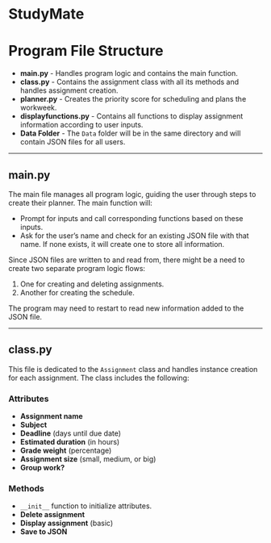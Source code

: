 # StudyMate
# Program File Structure

- **main.py** - Handles program logic and contains the main function.
- **class.py** - Contains the assignment class with all its methods and handles assignment creation.
- **planner.py** - Creates the priority score for scheduling and plans the workweek.
- **displayfunctions.py** - Contains all functions to display assignment information according to user inputs.
- **Data Folder** - The `Data` folder will be in the same directory and will contain JSON files for all users.

---

## main.py

The main file manages all program logic, guiding the user through steps to create their planner. The main function will:

- Prompt for inputs and call corresponding functions based on these inputs.
- Ask for the user’s name and check for an existing JSON file with that name. If none exists, it will create one to store all information.

Since JSON files are written to and read from, there might be a need to create two separate program logic flows:

1. One for creating and deleting assignments.
2. Another for creating the schedule.

The program may need to restart to read new information added to the JSON file.

---

## class.py

This file is dedicated to the `Assignment` class and handles instance creation for each assignment. The class includes the following:

### Attributes

- **Assignment name**
- **Subject**
- **Deadline** (days until due date)
- **Estimated duration** (in hours)
- **Grade weight** (percentage)
- **Assignment size** (small, medium, or big)
- **Group work?**

### Methods

- `__init__` function to initialize attributes.
- **Delete assignment**
- **Display assignment** (basic)
- **Save to JSON**
